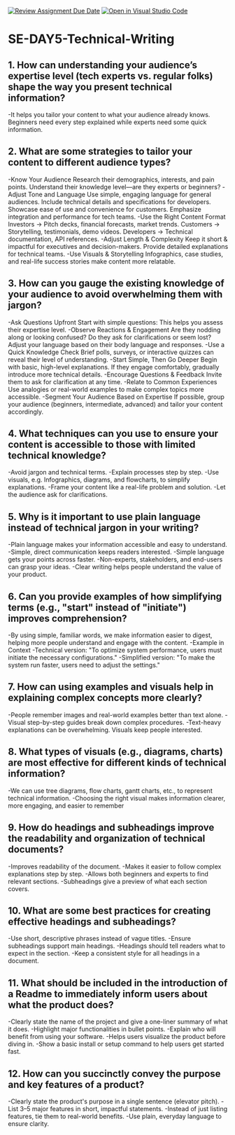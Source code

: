 [![Review Assignment Due Date](https://classroom.github.com/assets/deadline-readme-button-22041afd0340ce965d47ae6ef1cefeee28c7c493a6346c4f15d667ab976d596c.svg)](https://classroom.github.com/a/zsAR-pyY)
[![Open in Visual Studio Code](https://classroom.github.com/assets/open-in-vscode-2e0aaae1b6195c2367325f4f02e2d04e9abb55f0b24a779b69b11b9e10269abc.svg)](https://classroom.github.com/online_ide?assignment_repo_id=18437967&assignment_repo_type=AssignmentRepo)
# SE-DAY5-Technical-Writing
## 1. How can understanding your audience’s expertise level (tech experts vs. regular folks) shape the way you present technical information?
-It helps you tailor your content to what your audience already knows. Beginners need every step explained while experts need some quick information.

## 2. What are some strategies to tailor your content to different audience types?
-Know Your Audience 
Research their demographics, interests, and pain points.
Understand their knowledge level—are they experts or beginners?
-Adjust Tone and Language
Use simple, engaging language for general audiences.
Include technical details and specifications for developers.
Showcase ease of use and convenience for customers.
Emphasize integration and performance for tech teams.
-Use the Right Content Format
Investors → Pitch decks, financial forecasts, market trends.
Customers → Storytelling, testimonials, demo videos.
Developers → Technical documentation, API references.
-Adjust Length & Complexity 
Keep it short & impactful for executives and decision-makers.
Provide detailed explanations for technical teams.
-Use Visuals & Storytelling
Infographics, case studies, and real-life success stories make content more relatable.

## 3. How can you gauge the existing knowledge of your audience to avoid overwhelming them with jargon?
-Ask Questions Upfront 
Start with simple questions:
This helps you assess their expertise level.
-Observe Reactions & Engagement
Are they nodding along or looking confused?
Do they ask for clarifications or seem lost?
Adjust your language based on their body language and responses.
-Use a Quick Knowledge Check 
Brief polls, surveys, or interactive quizzes can reveal their level of understanding.
-Start Simple, Then Go Deeper 
Begin with basic, high-level explanations.
If they engage comfortably, gradually introduce more technical details.
-Encourage Questions & Feedback 
Invite them to ask for clarification at any time.
-Relate to Common Experiences 
Use analogies or real-world examples to make complex topics more accessible.
-Segment Your Audience Based on Expertise 
If possible, group your audience (beginners, intermediate, advanced) and tailor your content accordingly.

## 4. What techniques can you use to ensure your content is accessible to those with limited technical knowledge?
-Avoid jargon and technical terms.
-Explain processes step by step.
-Use visuals, e.g. Infographics, diagrams, and flowcharts, to simplify explanations.
-Frame your content like a real-life problem and solution.
-Let the audience ask for clarifications.

## 5. Why is it important to use plain language instead of technical jargon in your writing?
-Plain language makes your information accessible and easy to understand.
-Simple, direct communication keeps readers interested.
-Simple language gets your points across faster.
-Non-experts, stakeholders, and end-users can grasp your ideas.
-Clear writing helps people understand the value of your product.

## 6. Can you provide examples of how simplifying terms (e.g., "start" instead of "initiate") improves comprehension?
-By using simple, familiar words, we make information easier to digest, helping more people understand and engage with the content.
-Example in Context
-Technical version:
"To optimize system performance, users must initiate the necessary configurations."
-Simplified version:
"To make the system run faster, users need to adjust the settings."

## 7. How can using examples and visuals help in explaining complex concepts more clearly?
-People remember images and real-world examples better than text alone.
-Visual step-by-step guides break down complex procedures.
-Text-heavy explanations can be overwhelming. Visuals keep people interested.

## 8. What types of visuals (e.g., diagrams, charts) are most effective for different kinds of technical information?
-We can use tree diagrams, flow charts, gantt charts, etc., to represent technical information.
-Choosing the right visual makes information clearer, more engaging, and easier to remember

## 9. How do headings and subheadings improve the readability and organization of technical documents?
-Improves readability of the document.
-Makes it easier to follow complex explanations step by step.
-Allows both beginners and experts to find relevant sections.
-Subheadings give a preview of what each section covers.

## 10. What are some best practices for creating effective headings and subheadings?
-Use short, descriptive phrases instead of vague titles.
-Ensure subheadings support main headings.
-Headings should tell readers what to expect in the section.
-Keep a consistent style for all headings in a document.

## 11. What should be included in the introduction of a Readme to immediately inform users about what the product does?
-Clearly state the name of the project and give a one-liner summary of what it does.
-Highlight major functionalities in bullet points.
-Explain who will benefit from using your software.
-Helps users visualize the product before diving in.
-Show a basic install or setup command to help users get started fast.

## 12. How can you succinctly convey the purpose and key features of a product?
-Clearly state the product's purpose in a single sentence (elevator pitch).
-List 3–5 major features in short, impactful statements.
-Instead of just listing features, tie them to real-world benefits.
-Use plain, everyday language to ensure clarity.
